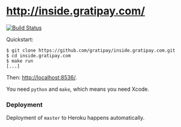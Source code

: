 # http://inside.gratipay.com/

[![Build Status](https://travis-ci.org/gratipay/inside.gratipay.com.svg)](https://travis-ci.org/gratipay/inside.gratipay.com)

Quickstart:

```
$ git clone https://github.com/gratipay/inside.gratipay.com.git
$ cd inside.gratipay.com
$ make run
[...]
```

Then: [http://localhost:8536/](http://localhost:8536/).

You need `python` and `make`, which means you need Xcode.


### Deployment

Deployment of `master` to Heroku happens automatically.
